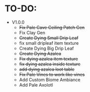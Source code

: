 TO-DO:
=

- V1.0.0
  - ~~Fix Pale Cave Ceiling Patch Gen~~
  - Fix Clay Gen
  - ~~Create Dying Small Drip Leaf~~
  - fix small dripleaf item texture
  - Create Dying Big Drip Leaf
  - ~~Create Dying Azalea~~
  - ~~Fix dying azalea item texture~~
  - ~~fix dying azalea inside texture~~
  - ~~add dying azalea loot table~~
  - ~~Fix Pale Vines to work like vines~~
  - Add Custom Biome Ambiance
  - Add Pale Axolotl